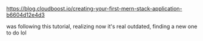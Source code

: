 https://blog.cloudboost.io/creating-your-first-mern-stack-application-b6604d12e4d3

was following this tutorial, realizing now it's real outdated, finding a new one to do lol
